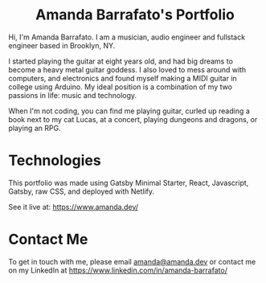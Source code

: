 
<h1 align="center">
  Amanda Barrafato's Portfolio
</h1>

Hi, I'm Amanda Barrafato. I am a musician, audio engineer and fullstack engineer based in Brooklyn, NY.

I started playing the guitar at eight years old, and had big dreams to become a heavy metal guitar goddess. I also loved to mess around with computers, and electronics and found myself making a MIDI guitar in college using Arduino. My ideal position is a combination of my two passions in life: music and technology.

When I'm not coding, you can find me playing guitar, curled up reading a book next to my cat Lucas, at a concert, playing dungeons and dragons, or playing an RPG.

# Technologies

This portfolio was made using Gatsby Minimal Starter, React, Javascript, Gatsby, raw CSS, and deployed with Netlify.

See it live at: https://www.amanda.dev/


# Contact Me

To get in touch with me, please email amanda@amanda.dev or contact me on my LinkedIn at https://www.linkedin.com/in/amanda-barrafato/
